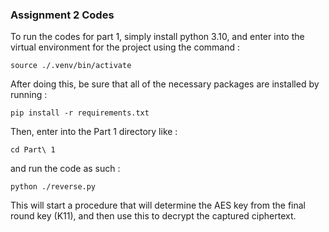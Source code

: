 ### Assignment 2 Codes ###

To run the codes for part 1, simply install python 3.10, and enter into the 
virtual environment for the project using the command :

`source ./.venv/bin/activate`

After doing this, be sure that all of the necessary packages are installed
by running : 

`pip install -r requirements.txt`

Then, enter into the Part 1 directory like : 

`cd Part\ 1`

and run the code as such : 

`python ./reverse.py`

This will start a procedure that will determine the AES key from the final
round key (K11), and then use this to decrypt the captured ciphertext.